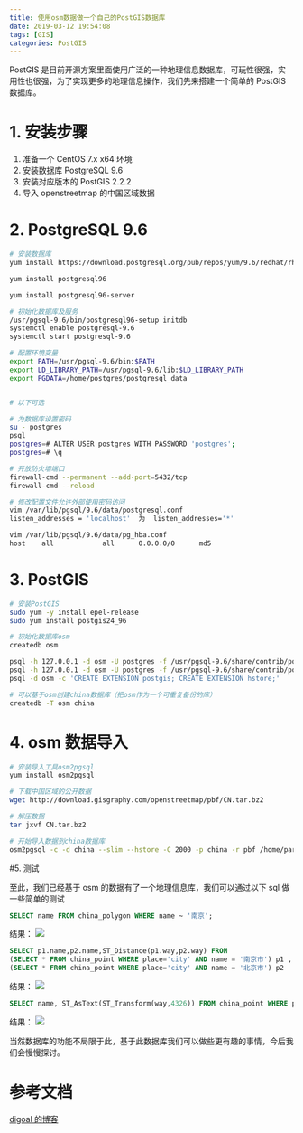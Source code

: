 ```yaml
---
title: 使用osm数据做一个自己的PostGIS数据库
date: 2019-03-12 19:54:08
tags: [GIS]
categories: PostGIS
---
```


PostGIS 是目前开源方案里面使用广泛的一种地理信息数据库，可玩性很强，实用性也很强，为了实现更多的地理信息操作，我们先来搭建一个简单的 PostGIS 数据库。

<!-- more -->

# 1. 安装步骤

1. 准备一个 CentOS 7.x x64 环境
2. 安装数据库 PostgreSQL 9.6
3. 安装对应版本的 PostGIS 2.2.2
4. 导入 openstreetmap 的中国区域数据

# 2. PostgreSQL 9.6

```bash
# 安装数据库
yum install https://download.postgresql.org/pub/repos/yum/9.6/redhat/rhel-7-x86_64/pgdg-centos96-9.6-3.noarch.rpm

yum install postgresql96

yum install postgresql96-server

# 初始化数据库及服务
/usr/pgsql-9.6/bin/postgresql96-setup initdb
systemctl enable postgresql-9.6
systemctl start postgresql-9.6

# 配置环境变量
export PATH=/usr/pgsql-9.6/bin:$PATH
export LD_LIBRARY_PATH=/usr/pgsql-9.6/lib:$LD_LIBRARY_PATH
export PGDATA=/home/postgres/postgresql_data


# 以下可选

# 为数据库设置密码
su - postgres
psql
postgres=# ALTER USER postgres WITH PASSWORD 'postgres';
postgres=# \q

# 开放防火墙端口
firewall-cmd --permanent --add-port=5432/tcp
firewall-cmd --reload

# 修改配置文件允许外部使用密码访问
vim /var/lib/pgsql/9.6/data/postgresql.conf
listen_addresses = 'localhost'  为  listen_addresses='*'

vim /var/lib/pgsql/9.6/data/pg_hba.conf
host    all            all      0.0.0.0/0      md5

```

# 3. PostGIS

```bash
# 安装PostGIS
sudo yum -y install epel-release
sudo yum install postgis24_96

# 初始化数据库osm
createdb osm

psql -h 127.0.0.1 -d osm -U postgres -f /usr/pgsql-9.6/share/contrib/postgis-2.4/postgis.sql
psql -h 127.0.0.1 -d osm -U postgres -f /usr/pgsql-9.6/share/contrib/postgis-2.4/spatial_ref_sys.sql
psql -d osm -c 'CREATE EXTENSION postgis; CREATE EXTENSION hstore;'

# 可以基于osm创建china数据库（把osm作为一个可重复备份的库）
createdb -T osm china

```

# 4. osm 数据导入

```bash
# 安装导入工具osm2pgsql
yum install osm2pgsql

# 下载中国区域的公开数据
wget http://download.gisgraphy.com/openstreetmap/pbf/CN.tar.bz2

# 解压数据
tar jxvf CN.tar.bz2

# 开始导入数据到china数据库
osm2pgsql -c -d china --slim --hstore -C 2000 -p china -r pbf /home/parallels/Downloads/CN
```

#5. 测试

至此，我们已经基于 osm 的数据有了一个地理信息库，我们可以通过以下 sql 做一些简单的测试

```sql
SELECT name FROM china_polygon WHERE name ~ '南京';
```

结果：
![](https://blog-img-1255388623.cos.ap-shanghai.myqcloud.com/osm-postgis-polygon-202202201215836.png)

```sql
SELECT p1.name,p2.name,ST_Distance(p1.way,p2.way) FROM
(SELECT * FROM china_point WHERE place='city' AND name = '南京市') p1 ,
(SELECT * FROM china_point WHERE place='city' AND name = '北京市') p2
```

结果：
![](https://blog-img-1255388623.cos.ap-shanghai.myqcloud.com/osm-postgis-distance-202202201214562.png)

```sql
SELECT name, ST_AsText(ST_Transform(way,4326)) FROM china_point WHERE place='city';
```

结果：
![](https://blog-img-1255388623.cos.ap-shanghai.myqcloud.com/osm-postgis-point-202202201215470.png)

当然数据库的功能不局限于此，基于此数据库我们可以做些更有趣的事情，今后我们会慢慢探讨。

# 参考文档

[digoal 的博客](https://github.com/digoal/blog/blob/master/201609/20160906_01.md)
